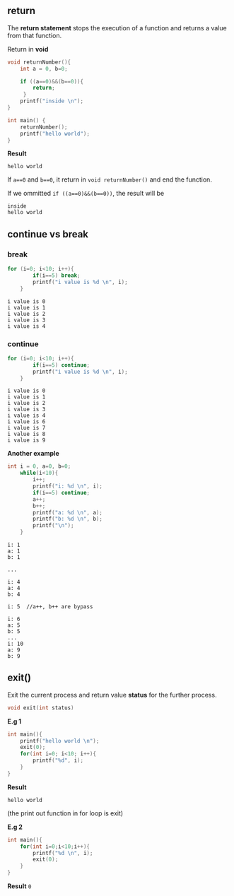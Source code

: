 ## return

The **return statement** stops the execution of a function and returns a value from that function.

Return in **void**

```c
void returnNumber(){
	int a = 0, b=0;

	if ((a==0)&&(b==0)){
	 	return;
	 }
	printf("inside \n");
}

int main() {
	returnNumber();
	printf("hello world");
}
```

**Result**

```
hello world
```

If ``a==0`` and ``b==0``, it return in ``void returnNumber()`` and end the function.

If we ommitted ``if ((a==0)&&(b==0))``, the result will be

```
inside
hello world
```

## continue vs break

### break

```c
for (i=0; i<10; i++){
		if(i==5) break;
		printf("i value is %d \n", i);
	}
```

```
i value is 0 
i value is 1 
i value is 2 
i value is 3 
i value is 4 
```

### continue

```c
for (i=0; i<10; i++){
		if(i==5) continue;
		printf("i value is %d \n", i);
	}
```

```
i value is 0 
i value is 1 
i value is 2 
i value is 3 
i value is 4 
i value is 6 
i value is 7 
i value is 8 
i value is 9 
```

**Another example**

```c
int i = 0, a=0, b=0;
    while(i<10){
        i++;
        printf("i: %d \n", i);
		if(i==5) continue;
		a++;
		b++;
		printf("a: %d \n", a);
		printf("b: %d \n", b);
		printf("\n");
	}
```	

```
i: 1 
a: 1 
b: 1 

...

i: 4 
a: 4 
b: 4 

i: 5  //a++, b++ are bypass

i: 6 
a: 5 
b: 5 
...
i: 10 
a: 9 
b: 9 
```

## exit()

Exit the current process and return value **status** for the further process.

```c
void exit(int status) 
```
**E.g 1**

```c
int main(){
	printf("hello world \n");
	exit(0);
	for(int i=0; i<10; i++){
		printf("%d", i);
	}
}
```	

**Result**
```
hello world 
```
(the print out function in for loop is exit)

**E.g 2**

```c
int main(){
	for(int i=0;i<10;i++){
		printf("%d \n", i);
		exit(0);
	}
}
```

**Result** ``0``
